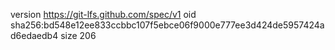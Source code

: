 version https://git-lfs.github.com/spec/v1
oid sha256:bd548e12ee833ccbbc107f5ebce06f9000e777ee3d424de5957424ad6edaedb4
size 206
